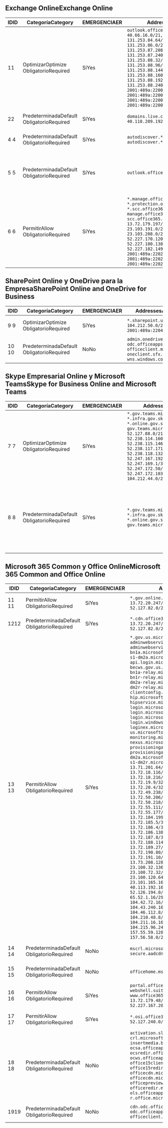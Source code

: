 <!--THIS FILE IS AUTOMATICALLY GENERATED. MANUAL CHANGES WILL BE OVERWRITTEN.-->
<!--Please contact the Office 365 Endpoints team with any questions.-->
<!--USGovGCCHigh endpoints version 2018082900-->
<!--File generated 2018-08-29 22:00:09.5121-->

## <a name="exchange-online"></a><span data-ttu-id="3497f-101">Exchange Online</span><span class="sxs-lookup"><span data-stu-id="3497f-101">Exchange Online</span></span>

<span data-ttu-id="3497f-102">ID</span><span class="sxs-lookup"><span data-stu-id="3497f-102">ID</span></span> | <span data-ttu-id="3497f-103">Categoría</span><span class="sxs-lookup"><span data-stu-id="3497f-103">Category</span></span> | <span data-ttu-id="3497f-104">EMERGENCIA</span><span class="sxs-lookup"><span data-stu-id="3497f-104">ER</span></span> | <span data-ttu-id="3497f-105">Addresses</span><span class="sxs-lookup"><span data-stu-id="3497f-105">Addresses</span></span> | <span data-ttu-id="3497f-106">Puertos</span><span class="sxs-lookup"><span data-stu-id="3497f-106">Ports</span></span>
-- | -------------------- | --- | ------------------------------------------------------------------------------------------------------------------------------------------------------------------------------------------------------------------------------------------------------------------------------------------------------------------------------------------------------------------------------------------------------------------------------------------------ | -------------------------------
<span data-ttu-id="3497f-107">1</span><span class="sxs-lookup"><span data-stu-id="3497f-107">1</span></span> | <span data-ttu-id="3497f-108">Optimizar</span><span class="sxs-lookup"><span data-stu-id="3497f-108">Optimize</span></span><BR><span data-ttu-id="3497f-109">Obligatorio</span><span class="sxs-lookup"><span data-stu-id="3497f-109">Required</span></span> | <span data-ttu-id="3497f-110">Sí</span><span class="sxs-lookup"><span data-stu-id="3497f-110">Yes</span></span> | `outlook.office365.us`<BR>`40.66.16.0/21, 131.253.83.0/26, 131.253.84.64/26, 131.253.84.192/26, 131.253.86.0/24, 131.253.87.144/28, 131.253.87.208/28, 131.253.87.240/28, 131.253.88.0/28, 131.253.88.32/28, 131.253.88.48/28, 131.253.88.96/28, 131.253.88.128/28, 131.253.88.144/28, 131.253.88.160/28, 131.253.88.192/28, 131.253.88.240/28, 2001:489a:2200:28::/62, 2001:489a:2200:3c::/62, 2001:489a:2200:44::/62, 2001:489a:2200:400::/56` | <span data-ttu-id="3497f-111">**TCP:** 443, 80</span><span class="sxs-lookup"><span data-stu-id="3497f-111">**TCP:** 443, 80</span></span>
<span data-ttu-id="3497f-112">2</span><span class="sxs-lookup"><span data-stu-id="3497f-112">2</span></span> | <span data-ttu-id="3497f-113">Predeterminada</span><span class="sxs-lookup"><span data-stu-id="3497f-113">Default</span></span><BR><span data-ttu-id="3497f-114">Obligatorio</span><span class="sxs-lookup"><span data-stu-id="3497f-114">Required</span></span> | <span data-ttu-id="3497f-115">Sí</span><span class="sxs-lookup"><span data-stu-id="3497f-115">Yes</span></span> | `domains.live.com`<BR>`40.118.209.192/32, 168.62.190.41/32` | <span data-ttu-id="3497f-116">**TCP:** 443, 80</span><span class="sxs-lookup"><span data-stu-id="3497f-116">**TCP:** 443, 80</span></span>
<span data-ttu-id="3497f-117">4 </span><span class="sxs-lookup"><span data-stu-id="3497f-117">4</span></span> | <span data-ttu-id="3497f-118">Predeterminada</span><span class="sxs-lookup"><span data-stu-id="3497f-118">Default</span></span><BR><span data-ttu-id="3497f-119">Obligatorio</span><span class="sxs-lookup"><span data-stu-id="3497f-119">Required</span></span> | <span data-ttu-id="3497f-120">Sí</span><span class="sxs-lookup"><span data-stu-id="3497f-120">Yes</span></span> | `autodiscover.*.mail.onmicrosoft.com, autodiscover.*.onmicrosoft.com` | <span data-ttu-id="3497f-121">**TCP:** 443, 80</span><span class="sxs-lookup"><span data-stu-id="3497f-121">**TCP:** 443, 80</span></span>
<span data-ttu-id="3497f-122">5 </span><span class="sxs-lookup"><span data-stu-id="3497f-122">5</span></span> | <span data-ttu-id="3497f-123">Predeterminada</span><span class="sxs-lookup"><span data-stu-id="3497f-123">Default</span></span><BR><span data-ttu-id="3497f-124">Obligatorio</span><span class="sxs-lookup"><span data-stu-id="3497f-124">Required</span></span> | <span data-ttu-id="3497f-125">Sí</span><span class="sxs-lookup"><span data-stu-id="3497f-125">Yes</span></span> | `outlook.office365.us` | <span data-ttu-id="3497f-126">**TCP:** 143, 25, 587, 993, 995</span><span class="sxs-lookup"><span data-stu-id="3497f-126">**TCP:** 143, 25, 587, 993, 995</span></span>
<span data-ttu-id="3497f-127">6 </span><span class="sxs-lookup"><span data-stu-id="3497f-127">6</span></span> | <span data-ttu-id="3497f-128">Permitir</span><span class="sxs-lookup"><span data-stu-id="3497f-128">Allow</span></span><BR><span data-ttu-id="3497f-129">Obligatorio</span><span class="sxs-lookup"><span data-stu-id="3497f-129">Required</span></span> | <span data-ttu-id="3497f-130">Sí</span><span class="sxs-lookup"><span data-stu-id="3497f-130">Yes</span></span> | `*.manage.office365.us, *.protection.office365.us, *.scc.office365.us, manage.office365.us, scc.office365.us`<BR>`13.72.179.197/32, 13.72.183.70/32, 23.103.191.0/24, 23.103.199.128/25, 23.103.208.0/22, 52.227.170.14/32, 52.227.170.120/32, 52.227.178.94/32, 52.227.180.138/32, 52.227.182.149/32, 52.238.74.212/32, 2001:489a:2202:4::/62, 2001:489a:2202:c::/62, 2001:489a:2202:2000::/63` | <span data-ttu-id="3497f-131">**TCP:** 25, 443</span><span class="sxs-lookup"><span data-stu-id="3497f-131">**TCP:** 25, 443</span></span>

## <a name="sharepoint-online-and-onedrive-for-business"></a><span data-ttu-id="3497f-132">SharePoint Online y OneDrive para la Empresa</span><span class="sxs-lookup"><span data-stu-id="3497f-132">SharePoint Online and OneDrive for Business</span></span>

<span data-ttu-id="3497f-133">ID</span><span class="sxs-lookup"><span data-stu-id="3497f-133">ID</span></span> | <span data-ttu-id="3497f-134">Categoría</span><span class="sxs-lookup"><span data-stu-id="3497f-134">Category</span></span> | <span data-ttu-id="3497f-135">EMERGENCIA</span><span class="sxs-lookup"><span data-stu-id="3497f-135">ER</span></span> | <span data-ttu-id="3497f-136">Addresses</span><span class="sxs-lookup"><span data-stu-id="3497f-136">Addresses</span></span> | <span data-ttu-id="3497f-137">Puertos</span><span class="sxs-lookup"><span data-stu-id="3497f-137">Ports</span></span>
-- | -------------------- | --- | ----------------------------------------------------------------------------------------------------------- | ----------------
<span data-ttu-id="3497f-138">9 </span><span class="sxs-lookup"><span data-stu-id="3497f-138">9</span></span> | <span data-ttu-id="3497f-139">Optimizar</span><span class="sxs-lookup"><span data-stu-id="3497f-139">Optimize</span></span><BR><span data-ttu-id="3497f-140">Obligatorio</span><span class="sxs-lookup"><span data-stu-id="3497f-140">Required</span></span> | <span data-ttu-id="3497f-141">Sí</span><span class="sxs-lookup"><span data-stu-id="3497f-141">Yes</span></span> | `*.sharepoint.us`<BR>`104.212.50.0/23, 2001:489a:2204:2::/63` | <span data-ttu-id="3497f-142">**TCP:** 443, 80</span><span class="sxs-lookup"><span data-stu-id="3497f-142">**TCP:** 443, 80</span></span>
<span data-ttu-id="3497f-143">10 </span><span class="sxs-lookup"><span data-stu-id="3497f-143">10</span></span> | <span data-ttu-id="3497f-144">Predeterminada</span><span class="sxs-lookup"><span data-stu-id="3497f-144">Default</span></span><BR><span data-ttu-id="3497f-145">Obligatorio</span><span class="sxs-lookup"><span data-stu-id="3497f-145">Required</span></span> | <span data-ttu-id="3497f-146">No</span><span class="sxs-lookup"><span data-stu-id="3497f-146">No</span></span> | `admin.onedrive.us, odc.officeapps.live.com, officeclient.microsoft.com, oneclient.sfx.ms, wns.windows.com` | <span data-ttu-id="3497f-147">**TCP:** 443, 80</span><span class="sxs-lookup"><span data-stu-id="3497f-147">**TCP:** 443, 80</span></span>

## <a name="skype-for-business-online-and-microsoft-teams"></a><span data-ttu-id="3497f-148">Skype Empresarial Online y Microsoft Teams</span><span class="sxs-lookup"><span data-stu-id="3497f-148">Skype for Business Online and Microsoft Teams</span></span>

<span data-ttu-id="3497f-149">ID</span><span class="sxs-lookup"><span data-stu-id="3497f-149">ID</span></span> | <span data-ttu-id="3497f-150">Categoría</span><span class="sxs-lookup"><span data-stu-id="3497f-150">Category</span></span> | <span data-ttu-id="3497f-151">EMERGENCIA</span><span class="sxs-lookup"><span data-stu-id="3497f-151">ER</span></span> | <span data-ttu-id="3497f-152">Addresses</span><span class="sxs-lookup"><span data-stu-id="3497f-152">Addresses</span></span> | <span data-ttu-id="3497f-153">Puertos</span><span class="sxs-lookup"><span data-stu-id="3497f-153">Ports</span></span>
-- | -------------------- | --- | --------------------------------------------------------------------------------------------------------------------------------------------------------------------------------------------------------------------------------------------------------------------------------------------------------------------------------- | --------------------------------------------------
<span data-ttu-id="3497f-154">7 </span><span class="sxs-lookup"><span data-stu-id="3497f-154">7</span></span> | <span data-ttu-id="3497f-155">Optimizar</span><span class="sxs-lookup"><span data-stu-id="3497f-155">Optimize</span></span><BR><span data-ttu-id="3497f-156">Obligatorio</span><span class="sxs-lookup"><span data-stu-id="3497f-156">Required</span></span> | <span data-ttu-id="3497f-157">Sí</span><span class="sxs-lookup"><span data-stu-id="3497f-157">Yes</span></span> | `*.gov.teams.microsoft.us, *.infra.gov.skypeforbusiness.us, *.online.gov.skypeforbusiness.us, gov.teams.microsoft.us`<BR>`52.127.88.0/21, 52.238.114.160/32, 52.238.115.146/32, 52.238.117.171/32, 52.238.118.132/32, 52.247.167.192/32, 52.247.169.1/32, 52.247.172.50/32, 52.247.172.103/32, 104.212.44.0/22, 195.134.228.0/22` | <span data-ttu-id="3497f-158">**TCP:** 443, 80</span><span class="sxs-lookup"><span data-stu-id="3497f-158">**TCP:** 443, 80</span></span><BR><span data-ttu-id="3497f-159">**UDP:** 3478</span><span class="sxs-lookup"><span data-stu-id="3497f-159">**UDP:** 3478</span></span>
<span data-ttu-id="3497f-160">8 </span><span class="sxs-lookup"><span data-stu-id="3497f-160">8</span></span> | <span data-ttu-id="3497f-161">Predeterminada</span><span class="sxs-lookup"><span data-stu-id="3497f-161">Default</span></span><BR><span data-ttu-id="3497f-162">Obligatorio</span><span class="sxs-lookup"><span data-stu-id="3497f-162">Required</span></span> | <span data-ttu-id="3497f-163">Sí</span><span class="sxs-lookup"><span data-stu-id="3497f-163">Yes</span></span> | `*.gov.teams.microsoft.us, *.infra.gov.skypeforbusiness.us, *.online.gov.skypeforbusiness.us, gov.teams.microsoft.us` | <span data-ttu-id="3497f-164">**TCP:** 5061, 50000-59999</span><span class="sxs-lookup"><span data-stu-id="3497f-164">**TCP:** 5061, 50000-59999</span></span><BR><span data-ttu-id="3497f-165">**UDP:** 50000-59999</span><span class="sxs-lookup"><span data-stu-id="3497f-165">**UDP:** 50000-59999</span></span>

## <a name="microsoft-365-common-and-office-online"></a><span data-ttu-id="3497f-166">Microsoft 365 Common y Office Online</span><span class="sxs-lookup"><span data-stu-id="3497f-166">Microsoft 365 Common and Office Online</span></span>

<span data-ttu-id="3497f-167">ID</span><span class="sxs-lookup"><span data-stu-id="3497f-167">ID</span></span> | <span data-ttu-id="3497f-168">Categoría</span><span class="sxs-lookup"><span data-stu-id="3497f-168">Category</span></span> | <span data-ttu-id="3497f-169">EMERGENCIA</span><span class="sxs-lookup"><span data-stu-id="3497f-169">ER</span></span> | <span data-ttu-id="3497f-170">Addresses</span><span class="sxs-lookup"><span data-stu-id="3497f-170">Addresses</span></span> | <span data-ttu-id="3497f-171">Puertos</span><span class="sxs-lookup"><span data-stu-id="3497f-171">Ports</span></span>
-- | ------------------- | --- | -------------------------------------------------------------------------------------------------------------------------------------------------------------------------------------------------------------------------------------------------------------------------------------------------------------------------------------------------------------------------------------------------------------------------------------------------------------------------------------------------------------------------------------------------------------------------------------------------------------------------------------------------------------------------------------------------------------------------------------------------------------------------------------------------------------------------------------------------------------------------------------------------------------------------------------------------------------------------------------------------------------------------------------------------------------------------------------------------------------------------------------------------------------------------------------------------------------------------------------------------------------------------------------------------------------------------------------------------------------------------------------------------------------------------------------------------------------------------------------------------------------------------------------------------------------------------------------------------------------------------------------------------------------------------------------------------------------------------------------------------------------------------------------------------------------------------------------------------------------------------------------------------------------------------------------------------------------------------------------------------------------------------------------------------------------------------------------------------------------------------------------- | ----------------
<span data-ttu-id="3497f-172">11 </span><span class="sxs-lookup"><span data-stu-id="3497f-172">11</span></span> | <span data-ttu-id="3497f-173">Permitir</span><span class="sxs-lookup"><span data-stu-id="3497f-173">Allow</span></span><BR><span data-ttu-id="3497f-174">Obligatorio</span><span class="sxs-lookup"><span data-stu-id="3497f-174">Required</span></span> | <span data-ttu-id="3497f-175">Sí</span><span class="sxs-lookup"><span data-stu-id="3497f-175">Yes</span></span> | `*.gov.online.office365.us`<BR>`13.72.20.247/32, 13.72.185.126/32, 52.127.82.0/23` | <span data-ttu-id="3497f-176">**TCP:** 443</span><span class="sxs-lookup"><span data-stu-id="3497f-176">**TCP:** 443</span></span>
<span data-ttu-id="3497f-177">12</span><span class="sxs-lookup"><span data-stu-id="3497f-177">12</span></span> | <span data-ttu-id="3497f-178">Predeterminada</span><span class="sxs-lookup"><span data-stu-id="3497f-178">Default</span></span><BR><span data-ttu-id="3497f-179">Obligatorio</span><span class="sxs-lookup"><span data-stu-id="3497f-179">Required</span></span> | <span data-ttu-id="3497f-180">Sí</span><span class="sxs-lookup"><span data-stu-id="3497f-180">Yes</span></span> | `*.cdn.office365.us`<BR>`13.72.20.247/32, 13.72.185.126/32, 52.127.82.0/23` | <span data-ttu-id="3497f-181">**TCP:** 443</span><span class="sxs-lookup"><span data-stu-id="3497f-181">**TCP:** 443</span></span>
<span data-ttu-id="3497f-182">13 </span><span class="sxs-lookup"><span data-stu-id="3497f-182">13</span></span> | <span data-ttu-id="3497f-183">Permitir</span><span class="sxs-lookup"><span data-stu-id="3497f-183">Allow</span></span><BR><span data-ttu-id="3497f-184">Obligatorio</span><span class="sxs-lookup"><span data-stu-id="3497f-184">Required</span></span> | <span data-ttu-id="3497f-185">Sí</span><span class="sxs-lookup"><span data-stu-id="3497f-185">Yes</span></span> | `*.gov.us.microsoftonline.com, adminwebservice.gov.us.microsoftonline.com, adminwebservice-s1-bn1a.microsoftonline.com, adminwebservice-s1-dm2a.microsoftonline.com, api.login.microsoftonline.com, becws.gov.us.microsoftonline.com, bws-s1-bn1a-relay.microsoftonline.com, bws-s1-bn1r-relay.microsoftonline.com, bws-s1-dm2a-relay.microsoftonline.com, bws-s1-dm2r-relay.microsoftonline.com, clientconfig.microsoftonline-p.net, hip.microsoftonline-p.net, hipservice.microsoftonline.com, login.microsoftonline.com, login.microsoftonline.us, login.microsoftonline-p.com, login.windows.net, loginex.microsoftonline.com, login-us.microsoftonline.com, monitoring.microsoftonline-p.com, nexus.microsoftonline-p.com, provisioningapi.gov.us.microsoftonline.com, provisioningapi-s1-dm2a.microsoftonline.com, provisioningapi-s1-dm2r.microsoftonline.com`<BR>`13.71.201.64/26, 13.72.17.49/32, 13.72.18.116/32, 13.72.18.212/32, 13.72.18.216/32, 13.72.18.221/32, 13.72.19.9/32, 13.72.19.36/32, 13.72.20.4/32, 13.72.23.54/32, 13.72.49.238/32, 13.72.50.182/32, 13.72.50.206/32, 13.72.50.212/32, 13.72.50.218/32, 13.72.51.69/32, 13.72.55.111/32, 13.72.55.162/32, 13.72.55.177/32, 13.72.184.118/32, 13.72.184.199/32, 13.72.184.206/32, 13.72.185.5/32, 13.72.185.34/32, 13.72.186.4/32, 13.72.186.27/32, 13.72.186.138/32, 13.72.186.230/32, 13.72.187.8/32, 13.72.188.36/32, 13.72.188.114/32, 13.72.188.142/32, 13.72.189.27/32, 13.72.189.143/32, 13.72.190.80/32, 13.72.190.167/32, 13.72.191.10/32, 13.73.64.64/26, 13.73.208.128/25, 23.100.16.168/29, 23.100.32.136/29, 23.100.64.24/29, 23.100.72.32/29, 23.100.80.64/29, 23.100.120.64/29, 23.101.144.136/29, 23.101.165.168/29, 23.101.181.128/29, 40.113.192.16/29, 40.114.120.16/29, 52.126.194.0/23, 52.244.120.128/25, 65.52.1.16/29, 65.52.193.136/29, 104.42.72.16/29, 104.43.208.16/29, 104.43.240.16/29, 104.45.208.104/29, 104.46.112.8/29, 104.209.144.16/29, 104.210.48.8/29, 104.210.208.16/29, 104.211.16.16/29, 104.211.48.16/29, 104.215.96.24/29, 131.253.120.0/24, 157.55.59.128/25, 157.56.53.128/25, 157.56.58.0/25, 157.56.151.0/25` | <span data-ttu-id="3497f-186">**TCP:** 443</span><span class="sxs-lookup"><span data-stu-id="3497f-186">**TCP:** 443</span></span>
<span data-ttu-id="3497f-187">14 </span><span class="sxs-lookup"><span data-stu-id="3497f-187">14</span></span> | <span data-ttu-id="3497f-188">Predeterminada</span><span class="sxs-lookup"><span data-stu-id="3497f-188">Default</span></span><BR><span data-ttu-id="3497f-189">Obligatorio</span><span class="sxs-lookup"><span data-stu-id="3497f-189">Required</span></span> | <span data-ttu-id="3497f-190">No</span><span class="sxs-lookup"><span data-stu-id="3497f-190">No</span></span> | `mscrl.microsoft.com, secure.aadcdn.microsoftonline-p.com` | <span data-ttu-id="3497f-191">**TCP:** 443</span><span class="sxs-lookup"><span data-stu-id="3497f-191">**TCP:** 443</span></span>
<span data-ttu-id="3497f-192">15 </span><span class="sxs-lookup"><span data-stu-id="3497f-192">15</span></span> | <span data-ttu-id="3497f-193">Predeterminada</span><span class="sxs-lookup"><span data-stu-id="3497f-193">Default</span></span><BR><span data-ttu-id="3497f-194">Obligatorio</span><span class="sxs-lookup"><span data-stu-id="3497f-194">Required</span></span> | <span data-ttu-id="3497f-195">No</span><span class="sxs-lookup"><span data-stu-id="3497f-195">No</span></span> | `officehome.msocdn.us, prod.msocdn.us` | <span data-ttu-id="3497f-196">**TCP:** 443, 80</span><span class="sxs-lookup"><span data-stu-id="3497f-196">**TCP:** 443, 80</span></span>
<span data-ttu-id="3497f-197">16 </span><span class="sxs-lookup"><span data-stu-id="3497f-197">16</span></span> | <span data-ttu-id="3497f-198">Permitir</span><span class="sxs-lookup"><span data-stu-id="3497f-198">Allow</span></span><BR><span data-ttu-id="3497f-199">Obligatorio</span><span class="sxs-lookup"><span data-stu-id="3497f-199">Required</span></span> | <span data-ttu-id="3497f-200">Sí</span><span class="sxs-lookup"><span data-stu-id="3497f-200">Yes</span></span> | `portal.office365.us, webshell.suite.office365.us, www.office365.us`<BR>`13.72.179.48/32, 13.72.188.8/32, 52.227.167.206/32, 52.227.170.242/32` | <span data-ttu-id="3497f-201">**TCP:** 443, 80</span><span class="sxs-lookup"><span data-stu-id="3497f-201">**TCP:** 443, 80</span></span>
<span data-ttu-id="3497f-202">17 </span><span class="sxs-lookup"><span data-stu-id="3497f-202">17</span></span> | <span data-ttu-id="3497f-203">Permitir</span><span class="sxs-lookup"><span data-stu-id="3497f-203">Allow</span></span><BR><span data-ttu-id="3497f-204">Obligatorio</span><span class="sxs-lookup"><span data-stu-id="3497f-204">Required</span></span> | <span data-ttu-id="3497f-205">Sí</span><span class="sxs-lookup"><span data-stu-id="3497f-205">Yes</span></span> | `*.osi.office365.us`<BR>`52.127.240.0/20` | <span data-ttu-id="3497f-206">**TCP:** 443</span><span class="sxs-lookup"><span data-stu-id="3497f-206">**TCP:** 443</span></span>
<span data-ttu-id="3497f-207">18 </span><span class="sxs-lookup"><span data-stu-id="3497f-207">18</span></span> | <span data-ttu-id="3497f-208">Predeterminada</span><span class="sxs-lookup"><span data-stu-id="3497f-208">Default</span></span><BR><span data-ttu-id="3497f-209">Obligatorio</span><span class="sxs-lookup"><span data-stu-id="3497f-209">Required</span></span> | <span data-ttu-id="3497f-210">No</span><span class="sxs-lookup"><span data-stu-id="3497f-210">No</span></span> | `activation.sls.microsoft.com, crl.microsoft.com, go.microsoft.com, insertmedia.bing.office.net, ocsa.officeapps.live.com, ocsredir.officeapps.live.com, ocws.officeapps.live.com, office15client.microsoft.com, office15redir.microsoft.com, officecdn.microsoft.com, officecdn.microsoft.com.edgesuite.net, officepreviewredir.microsoft.com, officeredir.microsoft.com, ols.officeapps.live.com, r.office.microsoft.com` | <span data-ttu-id="3497f-211">**TCP:** 443, 80</span><span class="sxs-lookup"><span data-stu-id="3497f-211">**TCP:** 443, 80</span></span>
<span data-ttu-id="3497f-212">19</span><span class="sxs-lookup"><span data-stu-id="3497f-212">19</span></span> | <span data-ttu-id="3497f-213">Predeterminada</span><span class="sxs-lookup"><span data-stu-id="3497f-213">Default</span></span><BR><span data-ttu-id="3497f-214">Obligatorio</span><span class="sxs-lookup"><span data-stu-id="3497f-214">Required</span></span> | <span data-ttu-id="3497f-215">No</span><span class="sxs-lookup"><span data-stu-id="3497f-215">No</span></span> | `cdn.odc.officeapps.live.com, odc.officeapps.live.com, officeclient.microsoft.com` | <span data-ttu-id="3497f-216">**TCP:** 443, 80</span><span class="sxs-lookup"><span data-stu-id="3497f-216">**TCP:** 443, 80</span></span>
